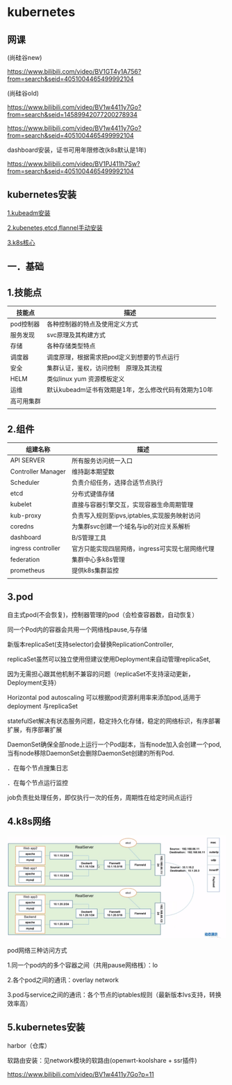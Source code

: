 # kubernetes

## 网课

(尚硅谷new)

https://www.bilibili.com/video/BV1GT4y1A756?from=search&seid=4051004465499992104	

(尚硅谷old)

https://www.bilibili.com/video/BV1w4411y7Go?from=search&seid=14589942077200278934

https://www.bilibili.com/video/BV1w4411y7Go?from=search&seid=4051004465499992104

dashboard安装，证书可用年限修改(k8s默认是1年)

https://www.bilibili.com/video/BV1PJ411h7Sw?from=search&seid=4051004465499992104

## kubernetes安装

[1.kubeadm安装](k8s_kubeadm_install.md)

[2.kubenetes,etcd,flannel手动安装](k8s_etcd_flannel_install.md)

[3.k8s核心](k8s_core_cmd.md)

## 一．基础

## 1.技能点

| 技能点     | 描述                                                 |
| ---------- | ---------------------------------------------------- |
| pod控制器  | 各种控制器的特点及使用定义方式                       |
| 服务发现   | svc原理及其构建方式                                  |
| 存储       | 各种存储类型特点                                     |
| 调度器     | 调度原理，根据需求把pod定义到想要的节点运行          |
| 安全       | 集群认证，鉴权，访问控制　原理及其流程               |
| HELM       | 类似linux yum 资源模板定义                           |
| 运维       | 默认kubeadm证书有效期是1年，怎么修改代码有效期为10年 |
| 高可用集群 |                                                      |
|            |                                                      |

## 2.组件

| 组建名称           | 描述                                            |
| ------------------ | ----------------------------------------------- |
| API SERVER         | 所有服务访问统一入口                            |
| Controller Manager | 维持副本期望数                                  |
| Scheduler          | 负责介绍任务，选择合适节点执行                  |
| etcd               | 分布式键值存储                                  |
| kubelet            | 直接与容器引擎交互，实现容器生命周期管理        |
| kub-proxy          | 负责写入规则至ipvs,iptables,实现服务映射访问    |
| coredns            | 为集群svc创建一个域名与ip的对应关系解析         |
| dashboard          | B/S管理工具                                     |
| ingress controller | 官方只能实现四层网络，ingress可实现七层网络代理 |
| federation         | 集群中心多k8s管理                               |
| prometheus | 提供k8s集群监控 |
|          |                                |

## 3.pod

自主式pod(不会恢复)，控制器管理的pod（会检查容器数，自动恢复）

同一个Pod内的容器会共用一个网络栈pause,与存储



新版本replicaSet(支持selector)会替换ReplicationController,

replicaSet虽然可以独立使用但建议使用Deployment来自动管理replicaSet,

因为无需担心跟其他机制不兼容的问题（replicaSet不支持滚动更新，Deployment支持）



Horizontal pod autoscaling 可以根据pod资源利用率来添加pod,适用于deployment   与replicaSet



statefulSet解决有状态服务问题，稳定持久化存储，稳定的网络标识，有序部署扩展，有序部署扩展



DaemonSet确保全部node上运行一个Pod副本，当有node加入会创建一个pod,当有node移除DaemonSet会删除DaemonSet创建的所有Pod.

．在每个节点搜集日志

．在每个节点运行监控



job负责批处理任务，即仅执行一次的任务，周期性在给定时间点运行

## 4.k8s网络

![](img/k8s-flannel-process.png)

pod网络三种访问方式

1.同一个pod内的多个容器之间（共用pause网络桟）：lo

2.各个pod之间的通讯：overlay network

3.pod与service之间的通讯：各个节点的iptables规则（最新版本lvs支持，转换效率高）

## 5.kubernetes安装

harbor（仓库）

软路由安装：见network模块的软路由(openwrt-koolshare + ssr插件)

https://www.bilibili.com/video/BV1w4411y7Go?p=11